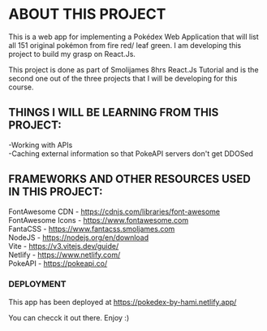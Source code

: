 # ABOUT THIS PROJECT

This is a web app for implementing a Pokédex Web Application that will list all 151 original pokémon from fire red/ leaf green. I am developing this project to build my grasp on React.Js.

This project is done as part of Smolijames 8hrs React.Js Tutorial and is the second one out of the three projects that I will be developing for this course.

## THINGS I WILL BE LEARNING FROM THIS PROJECT:

-Working with APIs  
-Caching external information so that PokeAPI servers don't get DDOSed  

## FRAMEWORKS AND OTHER RESOURCES USED IN THIS PROJECT:

FontAwesome CDN - https://cdnjs.com/libraries/font-awesome  
FontAwesome Icons - https://www.fontawesome.com  
FantaCSS - https://www.fantacss.smoljames.com  
NodeJS - https://nodejs.org/en/download  
Vite - https://v3.vitejs.dev/guide/  
Netlify - https://www.netlify.com/  
PokeAPI - https://pokeapi.co/  

### DEPLOYMENT

This app has been deployed at https://pokedex-by-hami.netlify.app/  

You can checck it out there. Enjoy :)
